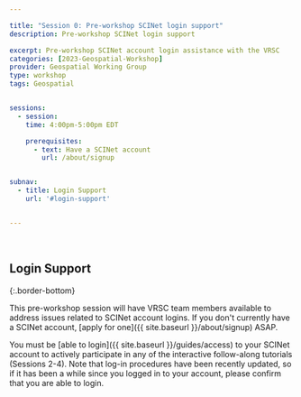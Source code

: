 ```yaml
---

title: "Session 0: Pre-workshop SCINet login support"
description: Pre-workshop SCINet login support

excerpt: Pre-workshop SCINet account login assistance with the VRSC
categories: [2023-Geospatial-Workshop]  
provider: Geospatial Working Group
type: workshop
tags: Geospatial


sessions:
  - session: 
    time: 4:00pm-5:00pm EDT

    prerequisites:
      - text: Have a SCINet account 
        url: /about/signup


subnav:
  - title: Login Support
    url: '#login-support'


---
```


<br>

## Login Support
{:.border-bottom}

This pre-workshop session will have VRSC team members available to address issues related to SCINet account logins. If you don't currently have a SCINet account, [apply for one]({{ site.baseurl }}/about/signup) ASAP. 

You must be [able to login]({{ site.baseurl }}/guides/access) to your SCINet account to actively participate in any of the interactive follow-along tutorials (Sessions 2-4). Note that log-in procedures have been recently updated, so if it has been a while since you logged in to your account, please confirm that you are able to login. 

